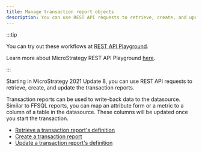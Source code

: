 ```yaml
---
title: Manage transaction report objects
description: You can use REST API requests to retrieve, create, and update the transaction report objects.
---
```


<Available since="2021 Update 8" />

:::tip

You can try out these workflows at [REST API Playground](https://www.postman.com/microstrategysdk/workspace/microstrategy-rest-api/folder/16131298-f0b4a18d-227b-4f84-b000-92d56e8fcf9b?ctx=documentation).

Learn more about MicroStrategy REST API Playground [here](/docs/getting-started/playground.md).

:::

Starting in MicroStrategy 2021 Update 8, you can use REST API requests to retrieve, create, and update the transaction reports.

Transaction reports can be used to write-back data to the datasource. Similar to FFSQL reports, you can map an attribute form or a metric to a column of a table in the datasource. These columns will be updated once you start the transaction.

- [Retrieve a transaction report's definition](retrieve-transaction-report-definition.md)
- [Create a transaction report](create-a-transaction-report.md)
- [Update a transaction report's definition](update-transaction-report-definition.md)
